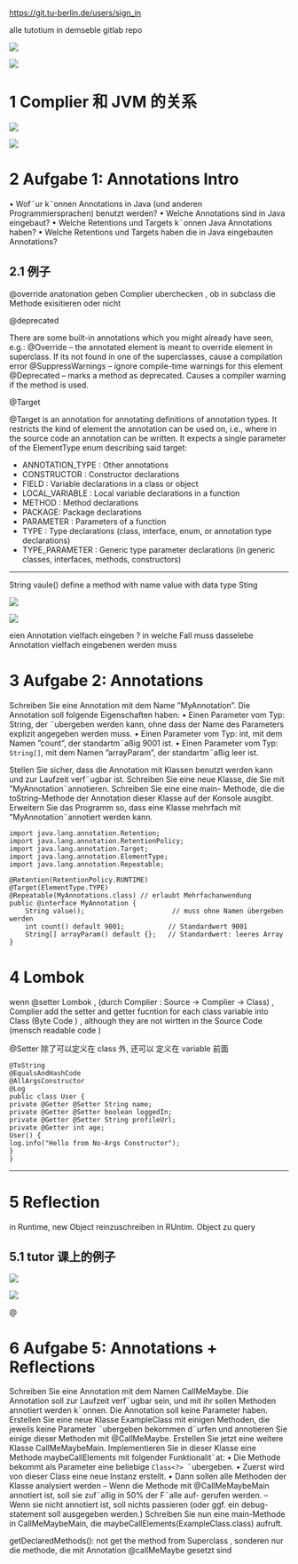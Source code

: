 

https://git.tu-berlin.de/users/sign_in

alle tutotium in demseble gitlab repo 

![](image/19d4334b18ff6ef01ae70886b1ae24c.jpg)


![](image/5a4ab3a3e3f94c85abe453ac6adbf23.jpg)


# 1 Complier 和 JVM 的关系 

![](image/60e94f6d5f9aa5c3b92e69c5f364714.jpg)

![](image/e4408faf4496468a34cf9fbe6b2b8b7.jpg)


# 2 Aufgabe 1: Annotations Intro
• Wof¨ur k¨onnen Annotations in Java (und anderen Programmiersprachen) benutzt werden?
• Welche Annotations sind in Java eingebaut?
• Welche Retentions und Targets k¨onnen Java Annotations haben?
• Welche Retentions und Targets haben die in Java eingebauten Annotations?

## 2.1 例子
@override
anatonation geben 
Complier uberchecken , ob in subclass die Methode exisitieren oder nicht 

@deprecated 

There are some built-in annotations which you might already have seen, e.g.:
@Override – the annotated element is meant to override element in superclass. If its not found in one of the superclasses, cause a compilation error
@SuppressWarnings – ignore compile-time warnings for this element
@Deprecated – marks a method as deprecated. Causes a compiler warning if the method is used.




@Target

@Target is an annotation for annotating definitions of annotation types. It restricts the kind of element the
annotation can be used on, i.e., where in the source code an annotation can be written.
It expects a single parameter of the ElementType enum describing said target:
- ANNOTATION_TYPE : Other annotations
- CONSTRUCTOR : Constructor declarations
- FIELD : Variable declarations in a class or object
- LOCAL_VARIABLE : Local variable declarations in a function
- METHOD : Method declarations
- PACKAGE: Package declarations
- PARAMETER : Parameters of a function
- TYPE : Type declarations (class, interface, enum, or annotation type declarations)
- TYPE_PARAMETER : Generic type parameter declarations (in generic classes, interfaces, methods,
constructors)


---



String vaule()   define a method with name value  with data type Sting 

![](image/831ace440f478f5d5e2cee549a91069.jpg)


![](image/6faf35740af6dce6e52e3433a6587cb.jpg)

eien Annotation vielfach eingeben ? in welche Fall muss dasselebe Annotation vielfach eingebenen werden muss 



# 3 Aufgabe 2: Annotations
Schreiben Sie eine Annotation mit dem Name ”MyAnnotation”. Die Annotation soll folgende Eigenschaften
haben:
• Einen Parameter vom Typ: String, der ¨ubergeben werden kann, ohne dass der Name des Parameters
explizit angegeben werden muss.
• Einen Parameter vom Typ: int, mit dem Namen ”count”, der standartm¨aßig 9001 ist.
• Einen Parameter vom Typ: `String[]`, mit dem Namen ”arrayParam”, der standartm¨aßig leer ist.

Stellen Sie sicher, dass die Annotation mit Klassen benutzt werden kann und zur Laufzeit verf¨ugbar
ist. Schreiben Sie eine neue Klasse, die Sie mit ”MyAnnotation¨annotieren. Schreiben Sie eine eine main-
Methode, die die toString-Methode der Annotation dieser Klasse auf der Konsole ausgibt. Erweitern Sie
das Programm so, dass eine Klasse mehrfach mit ”MyAnnotation¨annotiert werden kann.

```
import java.lang.annotation.Retention;
import java.lang.annotation.RetentionPolicy;
import java.lang.annotation.Target;
import java.lang.annotation.ElementType;
import java.lang.annotation.Repeatable;

@Retention(RetentionPolicy.RUNTIME)
@Target(ElementType.TYPE)
@Repeatable(MyAnnotations.class) // erlaubt Mehrfachanwendung
public @interface MyAnnotation {
    String value();                      // muss ohne Namen übergeben werden
    int count() default 9001;           // Standardwert 9001
    String[] arrayParam() default {};   // Standardwert: leeres Array
}
```

# 4 Lombok 


wenn @setter
Lombok , (durch Complier :   Source -> Complier -> Class)   , Complier add the setter and getter fucntion for each class variable   into Class (Byte Code ) , although they are not wirtten in the Source Code (mensch readable code )



@Setter 除了可以定义在 class 外, 还可以 定义在  variable 前面 

```
@ToString
@EqualsAndHashCode
@AllArgsConstructor
@Log
public class User {
private @Getter @Setter String name;
private @Getter @Setter boolean loggedIn;
private @Getter @Setter String profileUrl;
private @Getter int age;
User() {
log.info("Hello from No-Args Constructor");
}
}
```

---


# 5 Reflection 


in Runtime, new Object reinzuschreiben
in RUntim. Object zu query 


## 5.1 tutor 课上的例子 

![](image/f8651f6c32578b3bc35a2b359d3a87e.jpg)



![](image/bc82db66ae02bb442463ba09a5a8e3f.jpg)




@


# 6 Aufgabe 5: Annotations + Reflections

Schreiben Sie eine Annotation mit dem Namen CallMeMaybe. Die Annotation soll zur Laufzeit verf¨ugbar
sein, und mit ihr sollen Methoden annotiert werden k¨onnen. Die Annotation soll keine Parameter haben.
Erstellen Sie eine neue Klasse ExampleClass mit einigen Methoden, die jeweils keine Parameter ¨ubergeben
bekommen d¨urfen und annotieren Sie einige dieser Methoden mit @CallMeMaybe. Erstellen Sie jetzt eine
weitere Klasse CallMeMaybeMain. Implementieren Sie in dieser Klasse eine Methode maybeCallElements
mit folgender Funktionalit¨at:
• Die Methode bekommt als Parameter eine beliebige `Class<?> `¨ubergeben.
• Zuerst wird von dieser Class eine neue Instanz erstellt.
• Dann sollen alle Methoden der Klasse analysiert werden
– Wenn die Methode mit @CallMeMaybeMain annotiert ist, soll sie zuf¨allig in 50% der F¨alle auf-
gerufen werden.
– Wenn sie nicht annotiert ist, soll nichts passieren (oder ggf. ein debug-statement soll ausgegeben
werden.)
Schreiben Sie nun eine main-Methode in CallMeMaybeMain, die maybeCallElements(ExampleClass.class)
aufruft.




getDeclaredMethods(): not get the method from Superclass , sonderen nur die methode, die mit Annotation @callMeMaybe gesetzt sind 
